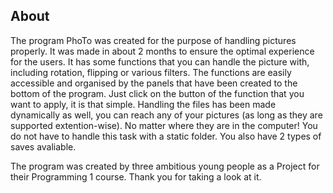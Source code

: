 ## About

The program PhoTo was created for the purpose of handling pictures properly. It was made in about 2 months to ensure the optimal experience for the users. 
It has some functions that you can handle the picture with, including rotation, flipping or various filters.
The functions are easily accessible and organised by the panels that have been created to the bottom of the program. 
Just click on the button of the function that you want to apply, it is that simple.
Handling the files has been made dynamically as well, you can reach any of your pictures (as long as they are supported extention-wise). 
No matter where they are in the computer! You do not have to handle this task with a static folder. You also have 2 types of saves avaliable.

The program was created by three ambitious young people as a Project for their Programming 1 course.
Thank you for taking a look at it.
